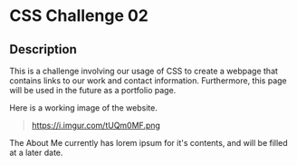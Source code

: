 # CSS Challenge 02

## Description
This is a challenge involving our usage of CSS to create a webpage that contains links to our work and contact information. Furthermore, this page will be used in the future as a portfolio page.

Here is a working image of the website.
>https://i.imgur.com/tUQm0MF.png

The About Me currently has lorem ipsum for it's contents, and will be filled at a later date.

